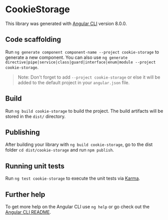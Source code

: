 # CookieStorage

This library was generated with [Angular CLI](https://github.com/angular/angular-cli) version 8.0.0.

## Code scaffolding

Run `ng generate component component-name --project cookie-storage` to generate a new component. You can also use `ng generate directive|pipe|service|class|guard|interface|enum|module --project cookie-storage`.
> Note: Don't forget to add `--project cookie-storage` or else it will be added to the default project in your `angular.json` file. 

## Build

Run `ng build cookie-storage` to build the project. The build artifacts will be stored in the `dist/` directory.

## Publishing

After building your library with `ng build cookie-storage`, go to the dist folder `cd dist/cookie-storage` and run `npm publish`.

## Running unit tests

Run `ng test cookie-storage` to execute the unit tests via [Karma](https://karma-runner.github.io).

## Further help

To get more help on the Angular CLI use `ng help` or go check out the [Angular CLI README](https://github.com/angular/angular-cli/blob/master/README.md).
